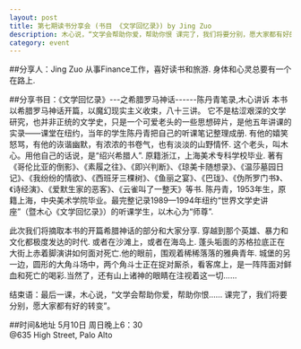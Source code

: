 ```yaml
---
layout: post
title: 第七期读书分享会 (书目 《文学回忆录》) by Jing Zuo
description: 木心说，“文学会帮助你爱，帮助你恨 课完了，我们将要分别，愿大家都有好的转变”。
category: event
---
```


##分享人：Jing Zuo
从事Finance工作，喜好读书和旅游. 身体和心灵总要有一个在路上.


##分享书目：《文学回忆录》---之希腊罗马神话------陈丹青笔录,木心讲诉
本书以希腊罗马神话开篇，以魔幻现实主义收束，八十三讲。
它不是枯涩艰深的文学研究，也并非正统的文学史，只是一个可爱老头的一些思想碎片，是他五年讲课的实录——课堂在纽约，当年的学生陈丹青把自己的听课笔记整理成册. 有他的嬉笑怒骂，有他的诙谐幽默，有浓浓的书卷气，也有淡淡的山野情怀.
这个老头，叫木心。用他自己的话说，是“绍兴希腊人”. 原籍浙江，上海美术专科学校毕业. 著有《哥伦比亚的倒影》、《素履之往》、《即兴判断》、《琼美卡随想录》、《温莎墓园日记》、《我纷纷的情欲》、《西班牙三棵树》、《鱼丽之宴》、《巴珑》、《伪所罗门书》、《诗经演》、《爱默生家的恶客》、《云雀叫了一整天》等书.
陈丹青，1953年生，原籍上海，中央美术学院毕业。最完整记录1989—1994年纽约“世界文学史讲座”（暨木心《文学回忆录》）的听课学生，以木心为“师尊”.

此次我们将摘取本书的开篇希腊神话的部分和大家分享. 穿越到那个英雄、暴力和文化都极度发达的时代. 或者在沙滩上，或者在海岛上. 蓬头垢面的苏格拉底正在大街上赤着脚演讲如何面对死亡.他的眼前，围观着稀稀落落的雅典青年. 城堡的另一边，圆形的大角斗场中，两个角斗士正在捉对厮杀，看客席上，是一阵阵面对鲜血和死亡的喝彩.当然了，还有山上诸神的眼睛在注视着这一切......

结束语：最后一课，木心说，“文学会帮助你爱，帮助你恨……
课完了，我们将要分别，愿大家都有好的转变”。

##时间&地址
5月10日 周日晚上6：30<br> 
@635 High Street, Palo Alto

